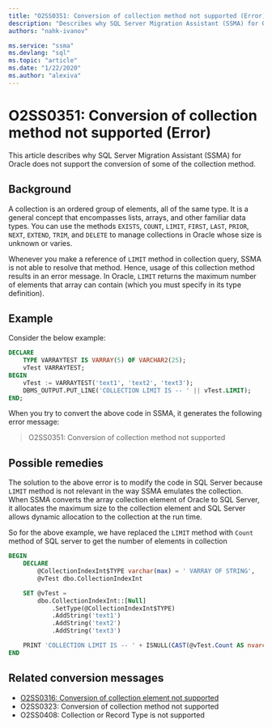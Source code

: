 ```yaml
---
title: "O2SS0351: Conversion of collection method not supported (Error)"
description: "Describes why SQL Server Migration Assistant (SSMA) for Oracle does not support the conversion of some of the collection method."
authors: "nahk-ivanov"

ms.service: "ssma"
ms.devlang: "sql"
ms.topic: "article"
ms.date: "1/22/2020"
ms.author: "alexiva"
---
```


# O2SS0351: Conversion of collection method not supported (Error)

This article describes why SQL Server Migration Assistant (SSMA) for Oracle does not support the conversion of some of the collection method.

## Background

A collection is an ordered group of elements, all of the same type. It is a general concept that encompasses lists, arrays, and other familiar data types. You can use the methods `EXISTS`, `COUNT`, `LIMIT`, `FIRST`, `LAST`, `PRIOR`, `NEXT`, `EXTEND`, `TRIM`, and `DELETE` to manage collections in Oracle whose size is unknown or varies.

Whenever you make a reference of `LIMIT` method in collection query, SSMA is not able to resolve that method. Hence, usage of this collection method results in an error message. In Oracle, `LIMIT` returns the maximum number of elements that array can contain (which you must specify in its type definition).

## Example

Consider the below example:

```sql
DECLARE
    TYPE VARRAYTEST IS VARRAY(5) OF VARCHAR2(25);
    vTest VARRAYTEST;
BEGIN
    vTest := VARRAYTEST('text1', 'text2', 'text3');
    DBMS_OUTPUT.PUT_LINE('COLLECTION LIMIT IS -- ' || vTest.LIMIT);
END;
```

When you try to convert the above code in SSMA, it generates the following error message:

> O2SS0351: Conversion of collection method not supported

## Possible remedies

The solution to the above error is to modify the code in SQL Server because `LIMIT` method is not relevant in the way SSMA emulates the collection. When SSMA converts the array collection element of Oracle to SQL Server, it allocates the maximum size to the collection element and SQL Server allows dynamic allocation to the collection at the run time.

So for the above example, we have replaced the `LIMIT` method with `Count` method of SQL server to get the number of elements in collection

```sql
BEGIN
    DECLARE
        @CollectionIndexInt$TYPE varchar(max) = ' VARRAY OF STRING',
        @vTest dbo.CollectionIndexInt

    SET @vTest =
        dbo.CollectionIndexInt::[Null]
            .SetType(@CollectionIndexInt$TYPE)
            .AddString('text1')
            .AddString('text2')
            .AddString('text3')

    PRINT 'COLLECTION LIMIT IS -- ' + ISNULL(CAST(@vTest.Count AS nvarchar(max)), '')
END
```

## Related conversion messages

* [O2SS0316: Conversion of collection element not supported](o2ss0408.md)
* O2SS0323: Conversion of collection method not supported
* O2SS0408: Collection or Record Type is not supported
